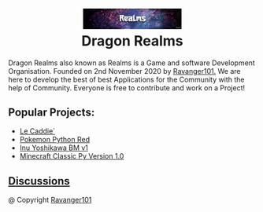 <h1 align="center">
  <br>
  <img src="./profile/Banner.jpg" alt="Realms" width="200"></a>
  <br>
  Dragon Realms
  <br>
</h1>


Dragon Realms also known as Realms is a Game and software Development Organisation. Founded on 2nd November 2020 by [Ravanger101.](https://github.com/Ravanger101) We are here to
develop the best of best Applications for the Community with the help of Community. Everyone is free to contribute and work on a Project!

## Popular Projects:
- [Le Caddie`](https://github.com/ProjectDragonRealms/Le-Caddie-#readme)
- [Pokemon Python Red](https://github.com/ProjectDragonRealms/Pokemon-PythonRed/releases/tag/v1.0.0)
- [Inu Yoshikawa BM v1](https://github.com/ProjectDragonRealms/Inu-Yoshikawa.V.1.0.Benchmark#readme)
- [Minecraft Classic Py Version 1.0](https://github.com/ProjectDragonRealms/MinecraftClassicPYVersion1.0)


## [Discussions](https://github.com/orgs/ProjectDragonRealms/discussions)
@ Copyright [Ravanger101](https://github.com/Ravanger101)






